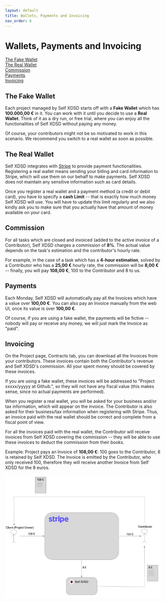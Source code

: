 ```yaml
---
layout: default
title: Wallets, Payments and Invoicing
nav_order: 6
---
```


# Wallets, Payments and Invoicing

<a href="#the-fake-wallet">The Fake Wallet</a><br>
<a href="#the-real-wallet">The Real Wallet</a><br>
<a href="#commission">Commission</a><br>
<a href="#payments">Payments</a><br>
<a href="#invoicing">Invoicing</a>

## The Fake Wallet

Each project managed by Self XDSD starts off with a **Fake Wallet** which has **100.000,00 €** in it.
You can work with it until you decide to use a **Real Wallet**. Think of it as a dry run, or free trial,
where you can enjoy all the functionalities of Self XDSD without paying any money.

Of course, your contributors might not be so motivated to work in this scenario. We recommend you switch
to a real wallet as soon as possible.

## The Real Wallet

Self XDSD integrates with [Stripe](https://stripe.com) to provide payment functionalities. Registering a real wallet means
sending your billing and card information to Stripe, which will use them on our behalf to make payments. Self XDSD does not maintain any sensitive information such as card details.

Once you register a real wallet and a payment method (a credit or debit card), you have to specify a **cash Limit** -- that is
exactly how much money Self XDSD will use. You will have to update this limit regularly and we also kindly ask you to make sure
that you actually have that amount of money available on your card.

## Commission

For all tasks which are closed and invoiced (added to the active invoice of a Contributor), Self XDSD charges a commission of **8%**.
The actual value depends on the task's estimation and the contributor's hourly rate.

For example, in the case of a task which has a **4-hour estimation**, solved by a Contributor who has a **25,00 €** hourly rate, the commission will be **8,00 €** -- finally, you will pay **108,00 €**, 100 to the Contributor and 8 to us.

## Payments

Each Monday, Self XDSD will automatically pay all the Invoices which have a value over **100,00 €**. You can also pay an Invoice manually from the web UI, once its value is over **100,00 €**.

Of course, if you are using a fake wallet, the payments will be fictive -- nobody will pay or receive any money, we will just mark the Invoice as "paid".

## Invoicing

On the Project page, Contracts tab, you can download all the Invoices from your contributors. These invoices contain both the Contributor's revenue and Self XDSD's commission. All your spent money should be covered by these invoices.

If you are using a fake wallet, these invoices will be addressed to "Project xxxxx/yyyyy at Github.", so they will not have any fiscal value (this makes sense, since no actual payments are performed).

When you register a real wallet, you will be asked for your business and/or tax information, which will appear on the invoice. The Contributor is also asked for their business/tax information when registering with Stripe. Thus, an invoice paid with the real wallet should be correct and complete from a fiscal point of view.

For all the invoices paid with the real wallet, the Contributor will receive invoices from Self XDSD covering the commission -- they will be able to use these invoices to deduct the commission from their books.

Example: Project pays an Invoice of **108,00 €**: 100 goes to the Contributor, 8 is retained by Self XDSD. The Invoice is emitted by the Contributor, who only received 100, therefore they will receive another Invoice from Self XDSD for the 8 euros.

![Invoicing Model](/img/self_invoicing.jpg "Invoicing Model")
